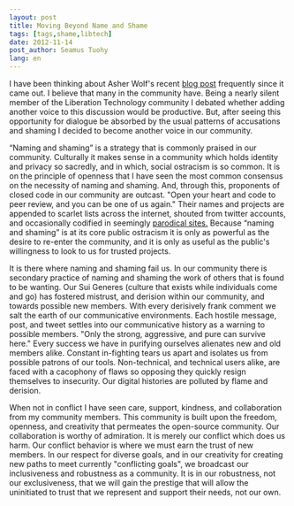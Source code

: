 ```yaml
---
layout: post
title: Moving Beyond Name and Shame
tags: [tags,shame,libtech]
date: 2012-11-14
post_author: Seamus Tuohy
lang: en
---
```


I have been thinking about Asher Wolf's recent [blog post](http://asherwolf.net/dear-hacker-community-we-need-to-talk/101/) frequently since it came out. I believe that many in the community have. Being a nearly silent member of the Liberation Technology community I debated whether adding another voice to this discussion would be productive. But, after seeing this opportunity for dialogue be absorbed by the usual patterns of accusations and shaming I decided to become another voice in our community.

<!--more-->

“Naming and shaming” is a strategy that is commonly praised in our community. Culturally it makes sense in a community which holds identity and privacy so sacredly, and in which, social ostracism is so common. It is on the principle of openness that I have seen the most common consensus on the necessity of naming and shaming. And, through this, proponents of closed code in our community are outcast. "Open your heart and code to peer review, and you can be one of us again." Their names and projects are appended to scarlet lists across the internet, shouted from twitter accounts, and occasionally codified in seemingly [parodical sites.](http://issilentcircleopensourceyet.com/) Because “naming and shaming” is at its core public ostracism it is only as powerful as the desire to re-enter the community, and it is only as useful as the public's willingness to look to us for trusted projects.

It is there where naming and shaming fail us. In our community there is secondary practice of naming and shaming the work of others that is found to be wanting. Our Sui Generes (culture that exists while individuals come and go) has fostered mistrust, and derision within our community, and towards possible new members. With every derisively frank comment we salt the earth of our communicative environments. Each hostile message, post, and tweet settles into our communicative history as a warning to possible members. "Only the strong, aggressive, and pure can survive here." Every success we have in purifying ourselves alienates new and old members alike. Constant in-fighting tears us apart and isolates us from possible patrons of our tools. Non-technical, and technical users alike, are faced with a cacophony of flaws so opposing they quickly resign themselves to insecurity. Our digital histories are polluted by flame and derision.

When not in conflict I have seen care, support, kindness, and collaboration from my community members. This community is built upon the freedom, openness, and creativity that permeates the open-source community. Our collaboration is worthy of admiration. It is merely our conflict which does us harm. Our conflict behavior is where we must earn the trust of new members. In our respect for diverse goals, and in our creativity for creating new paths to meet currently "conflicting goals", we broadcast our inclusiveness and robustness as a community. It is in our robustness, not our exclusiveness, that we will gain the prestige that will allow the uninitiated to trust that we represent and support their needs, not our own.
